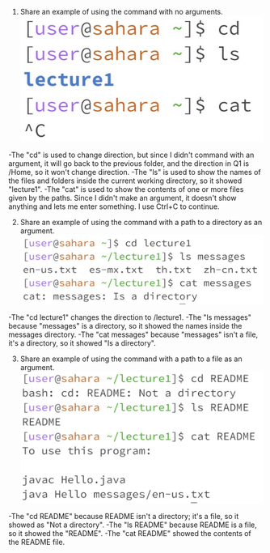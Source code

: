 1. Share an example of using the command with no arguments.
![Image](1.jpg)

-The "cd" is used to change direction, but since I didn't command with an argument, it will go back to the previous folder, and the direction in Q1 is /Home, so it won't change direction.
-The "ls" is used to show the names of the files and folders inside the current working directory, so it showed "lecture1".
-The "cat" is used to show the contents of one or more files given by the paths. Since I didn't make an argument, it doesn't show anything and lets me enter something. I use Ctrl+C to continue.

2. Share an example of using the command with a path to a directory as an argument.
![Image](2.jpg)

-The "cd lecture1" changes the direction to /lecture1.
-The "ls messages" because "messages" is a directory, so it showed the names inside the messages directory.
-The "cat messages" because "messages" isn't a file, it's a directory, so it showed "Is a directory".

3. Share an example of using the command with a path to a file as an argument.
![Image](3.jpg)

-The "cd README" because README isn't a directory; it's a file, so it showed as "Not a directory".
-The "ls README" because README is a file, so it showed the "README".
-The "cat README" showed the contents of the README file.
